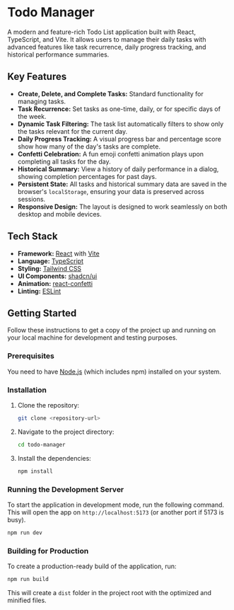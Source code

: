 # Todo Manager

A modern and feature-rich Todo List application built with React, TypeScript, and Vite. It allows users to manage their daily tasks with advanced features like task recurrence, daily progress tracking, and historical performance summaries.

## Key Features

- **Create, Delete, and Complete Tasks:** Standard functionality for managing tasks.
- **Task Recurrence:** Set tasks as one-time, daily, or for specific days of the week.
- **Dynamic Task Filtering:** The task list automatically filters to show only the tasks relevant for the current day.
- **Daily Progress Tracking:** A visual progress bar and percentage score show how many of the day's tasks are complete.
- **Confetti Celebration:** A fun emoji confetti animation plays upon completing all tasks for the day.
- **Historical Summary:** View a history of daily performance in a dialog, showing completion percentages for past days.
- **Persistent State:** All tasks and historical summary data are saved in the browser's `localStorage`, ensuring your data is preserved across sessions.
- **Responsive Design:** The layout is designed to work seamlessly on both desktop and mobile devices.

## Tech Stack

- **Framework:** [React](https://react.dev/) with [Vite](https://vitejs.dev/)
- **Language:** [TypeScript](https://www.typescriptlang.org/)
- **Styling:** [Tailwind CSS](https://tailwindcss.com/)
- **UI Components:** [shadcn/ui](https://ui.shadcn.com/)
- **Animation:** [react-confetti](https://github.com/alampros/react-confetti)
- **Linting:** [ESLint](https://eslint.org/)

## Getting Started

Follow these instructions to get a copy of the project up and running on your local machine for development and testing purposes.

### Prerequisites

You need to have [Node.js](https://nodejs.org/en) (which includes npm) installed on your system.

### Installation

1. Clone the repository:
   ```sh
   git clone <repository-url>
   ```
2. Navigate to the project directory:
   ```sh
   cd todo-manager
   ```
3. Install the dependencies:
   ```sh
   npm install
   ```

### Running the Development Server

To start the application in development mode, run the following command. This will open the app on `http://localhost:5173` (or another port if 5173 is busy).

```sh
npm run dev
```

### Building for Production

To create a production-ready build of the application, run:

```sh
npm run build
```

This will create a `dist` folder in the project root with the optimized and minified files.